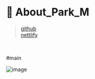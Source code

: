 
# 📌 About_Park_M

>[github](https://byeot.github.io/About_Park_M/)  
[nettlify](https://introdution.netlify.app/)

<br>




#main

![image](https://user-images.githubusercontent.com/94339420/193729089-bc1a1899-aad7-49a2-81f1-5c544ecd36bc.png)
